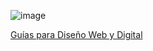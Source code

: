 ![image](https://dl.dropboxusercontent.com/u/2402696/external/logo-sancho.png)

[Guías para Diseño Web y Digital](http://sanchobbdo.github.io/web-design-files-guide/)